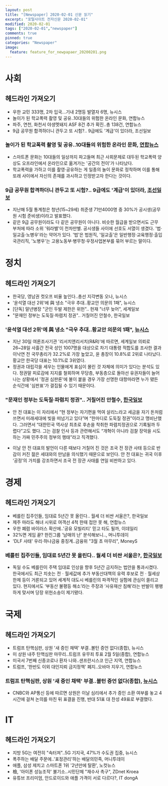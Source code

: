 ```yaml
---
layout: post
title: "[Newspaper] 2020-02-01 신문 읽기"
excerpt: "포털사이트 전자신문 2020-02-01"
modified: 2020-02-01
tags: ["2020-02-01","newspaper"]
comments: true
pinned: true
categories: "Newspaper"
image:
  feature: feature_for_newpapaer_20200201.png
---
```

# 사회
## 헤드라인 가져오기
- 우한 교민 333명, 2차 입국...기내 2명등 발열자 6명, 뉴시스
- 놀이가 된 학교폭력 촬영 및 공유..10대들의 위험한 온라인 문화, 연합뉴스
- 파주, 연천, 화천서 야생멧돼지 ASF 8건 추가 확진..총 138건, 연합뉴스
- 9급 공무원 합격하더니 관두고 또 시험?.. 9급에도 '계급'이 있더라, 조선일보

### 놀이가 된 학교폭력 촬영 및 공유..10대들의 위험한 온라인 문화, [연합뉴스](https://news.v.daum.net/v/20200201090510165)
- 스마트폰 문화는 10대들의 일상까지 파고들며 최근 사회문제로 대두된 학교폭력 양상도 오프라인에서 온라인으로 옮겨가는 '공간의 전이'가 나타났다.
- 학교폭력을 가하고 이를 촬영·공유하는 게 일종의 놀이 문화로 정착하며 이를 통해 또래 사이에서 자신의 존재를 과시하고 인정받고자 한다는 것이다.

### 9급 공무원 합격하더니 관두고 또 시험?.. 9급에도 '계급'이 있더라, [조선일보](https://news.v.daum.net/v/20200201030404136)
- 지난해 5월 통계청은 청년(15~29세) 취준생 71만4000명 중 30%가 공시생(공무원 시험 준비생)이라고 발표했다.
- 같은 9급 공무원이라도 다 같은 공무원이 아니다. 비슷한 월급을 받으면서도 근무 부처에 따라 소위 '워라밸'이 천차만별. 공시생들 사이에 선호도 서열이 생겼다. '법·일교출·노병우'라는 약어가 있다. '법'은 법원직, '일교출'은 일반행정·교육행정·출입국관리직, '노병우'는 고용노동부·병무청·우정사업본부를 묶어 부르는 말이다.

# 정치
## 헤드라인 가져오기
- 한국당, 영남권 컷오프 비율 높인다..총선 지각변동 오나, 뉴시스
- '윤석열 대선 2위'에 與 냉소 "극우 추대..황교안 의문의 1패", 뉴시스
- [단독] 말년병장 "군인 두발 제한은 위헌".. 헌재 "너무 늦어", 세계일보
- "문재인 정부는 도둑질·파렴치 정권".. 거칠어진 안철수, 한국일보

### '윤석열 대선 2위'에 與 냉소 "극우 추대..황교안 의문의 1패", [뉴시스](https://news.v.daum.net/v/20200201091853328)
- 지난 30일 여론조사기관 '리서치앤리서치(R&R)'에 따르면, 세계일보 의뢰로 26~28일 사흘간 전국 성인 1007명을 대상으로 차기 대통령 적합도를 조사한 결과 이낙연 전 국무총리가 32.2%로 가장 높았고, 윤 총장이 10.8%로 2위로 나타났다. 황교안 한국당 대표는 10.1%로 3위였다.
- 정권과 대립각을 세우는 인물에게 표심이 몰린 것 자체에 의미가 있다는 분석도 있다. 정권말 피로감에 지지를 철회하며 무당층, 부동층으로 돌아선 유권자들이 늘어나는 상황에서 '정권 심판론'에 불이 붙을 경우 가장 선명한 대항마라면 누가 됐든 순식간에 '심판표'가 결집될 수 있기 때문이다.

### "문재인 정부는 도둑질·파렴치 정권".. 거칠어진 안철수, [한국일보](https://news.v.daum.net/v/20200131182543731)
- 안 전 대표는 이 자리에서 “현 정부는 자기편을 먹여 살리느라고 세금을 자기 돈처럼 쓰면서 미래세대에 빚을 떠넘기고 있다”며 “한마디로 도둑질 정권”이라고 맹비난했다. 그러면서 “대한민국 역사상 최초로 후손을 착취한 파렴치정권으로 기록될까 두렵다”고도 했다. 그는 검찰 인사 등과 관련해서도 “개혁이 아니라 검찰 장악을 시도하는 가짜 민주주의 정부의 행태”라고 직격했다.

- 이날 안 전 대표의 발언이 다른 때보다 거칠어 진 것은 조국 전 장관 사태 등으로 반감이 커진 젊은 세대와의 만남을 의식했기 때문으로 보인다. 안 전 대표는 귀국 이후 ‘공정’의 가치를 강조하면서 조국 전 장관 사태를 연일 비판하고 있다.

# 경제
## 헤드라인 가져오기
- 베를린 집주인들, 임대료 5년간 못 올린다.. 월세 더 비싼 서울은?, 한국일보
- 제주 마라도 해녀 시위로 여객선 4척 한때 접안 못 해, 연합뉴스
- 우한 폐렴 바이러스 확산에..'공유 모빌리티' 믿고 타도 될까, 이데일리
- 32%면 게임 끝? 한진그룹 '남매의 난' 분석해보니.., 머니투데이
- 'DLF 사태' 우리·하나금융 중징계..금융위 "3월 초 마무리", MoneyS

### 베를린 집주인들, 임대료 5년간 못 올린다.. 월세 더 비싼 서울은?, [한국일보](https://news.v.daum.net/v/20200201110245723)
- 독일 수도 베를린이 주택 임대료 인상을 향후 5년간 금지하는 법안을 통과시켰다. 한국에서도 최근 치솟는 전ㆍ월세값에 추가 부동산대책의 유력 후보로 전ㆍ월세상한제 등이 거론되고 있어 세계적 대도시 베를린의 파격적인 실험에 관심이 쏠리고 있다. 현지에서도 ‘부동산 불평등 해소’라는 주장과 ‘사유재산 침해’라는 반발이 팽팽하게 맞서며 당장 위헌소송이 제기됐다.

# 국제
## 헤드라인 가져오기
- 트럼프 탄핵심판, 상원 '새 증인 채택' 부결..볼턴 증언 없다(종합), 뉴시스
- 미 상원 내주 탄핵심판 마무리..트럼프 유무죄 투표 2월 5일(종합), 연합뉴스
- 미국서 7번째 신종코로나 환자 나와..샌프란시스코 인근 지역, 연합뉴스
- 트럼프, '한반도 이외 대인지뢰 금지정책' 폐지..오바마 지우기, 연합뉴스

### 트럼프 탄핵심판, 상원 '새 증인 채택' 부결..볼턴 증언 없다(종합), [뉴시스](https://news.v.daum.net/v/20200201093351517)
- CNBC와 AP통신 등에 따르면 상원은 이날 심리에서 추가 증인 소환 여부를 놓고 4시간에 걸쳐 논의를 마친 뒤 표결을 진행, 반대 51표 대 찬성 49표로 부결했다.

# IT
## 헤드라인 가져오기
- 지방 5G는 여전히 "속터져"..5G 기지국, 47%가 수도권 집중, 뉴시스
- 폭주하는 배달 주문에..'표정관리'하는 배달의민족, 머니투데이
- 애플, 삼성 제치고 스마트폰 1위 '2년만에 탈환', 노컷뉴스
- 檢, '아이폰 성능조작' 불기소..시민단체 "재수사 촉구", ZDnet Kroea
- 유튜브 프리미엄, 안드로이드와 애플 가격이 서로 다르다?, IT dongA

